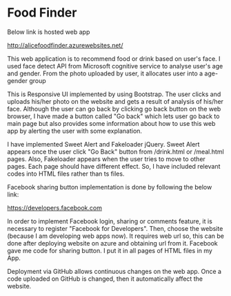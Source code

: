 # Food Finder

Below link is hosted web app

http://alicefoodfinder.azurewebsites.net/

This web application is to recommend food or drink based on user's face.
I used face detect API from Microsoft cognitive service to analyse user's age and gender.
From the photo uploaded by user, it allocates user into a age-gender group


This is Responsive UI implemented by using Bootstrap.
The user clicks and uploads his/her photo on the website and gets a result of analysis of his/her face.
Although the user can go back by clicking go back button on the web browser, I have made a button called "Go back" which lets user go back to main page but also provides some information about how to use this web app by alerting the user with some explanation.


I have implemented Sweet Alert and Fakeloader jQuery.
Sweet Alert appears once the user click "Go Back" button from /drink.html or /meal.html pages.
Also, Fakeloader appears when the user tries to move to other pages.
Each page should have different effect. So, I have included relevant codes into HTML files rather than ts files.


Facebook sharing button implementation is done by following the below link:

https://developers.facebook.com

In order to implement Facebook login, sharing or comments feature, it is necessary to register "Facebook for Developers".
Then, choose the website (because I am developing web apps now).
It requires web url so, this can be done after deploying website on azure and obtaining url from it.
Facebook gave me <script>......</script> code for sharing button. I put it in all pages of HTML files in my App.


Deployment via GitHub allows continuous changes on the web app. Once a code uploaded on GitHub is changed, then it automatically affect the website.

